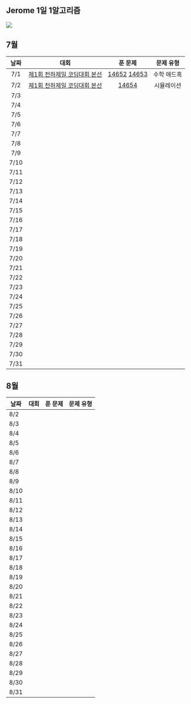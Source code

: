 ## Jerome 1일 1알고리즘

![](https://api.mosu.blog/OneDay-OneAlgorithm/JeromeSim?since=2024-07-01&until=2024-08-31)

## 7월

|  날짜  |                                대회                                |                                             푼 문제                                              | 문제 유형  |
|:----:|:----------------------------------------------------------------:|:---------------------------------------------------------------------------------------------:|:------:|
| 7/1  | [제1회 천하제일 코딩대회 본선](https://www.acmicpc.net/category/detail/1749) | [14652](https://www.acmicpc.net/problem/14652) [14653](https://www.acmicpc.net/problem/14653) | 수학 애드혹 |
| 7/2  | [제1회 천하제일 코딩대회 본선](https://www.acmicpc.net/category/detail/1749) |                        [14654](https://www.acmicpc.net/problem/14654)                         | 시뮬레이션  |
| 7/3  |                                                                  |                                                                                               |        |
| 7/4  |                                                                  |                                                                                               |        |
| 7/5  |                                                                  |                                                                                               |        |
| 7/6  |                                                                  |                                                                                               |        |
| 7/7  |                                                                  |                                                                                               |        |
| 7/8  |                                                                  |                                                                                               |        |
| 7/9  |                                                                  |                                                                                               |        |
| 7/10 |                                                                  |                                                                                               |        |
| 7/11 |                                                                  |                                                                                               |        |
| 7/12 |                                                                  |                                                                                               |        |
| 7/13 |                                                                  |                                                                                               |        |
| 7/14 |                                                                  |                                                                                               |        |
| 7/15 |                                                                  |                                                                                               |        |
| 7/16 |                                                                  |                                                                                               |        |
| 7/17 |                                                                  |                                                                                               |        |
| 7/18 |                                                                  |                                                                                               |        |
| 7/19 |                                                                  |                                                                                               |        |
| 7/20 |                                                                  |                                                                                               |        |
| 7/21 |                                                                  |                                                                                               |        |
| 7/22 |                                                                  |                                                                                               |        |
| 7/23 |                                                                  |                                                                                               |        |
| 7/24 |                                                                  |                                                                                               |        |
| 7/25 |                                                                  |                                                                                               |        |
| 7/26 |                                                                  |                                                                                               |        |
| 7/27 |                                                                  |                                                                                               |        |
| 7/28 |                                                                  |                                                                                               |        |
| 7/29 |                                                                  |                                                                                               |        |
| 7/30 |                                                                  |                                                                                               |        |
| 7/31 |                                                                  |                                                                                               |        |

## 8월

| 날짜   | 대회 | 푼 문제 | 문제 유형 |
|------|----|------|-------|
| 8/2  |    |      |       |
| 8/3  |    |      |       |
| 8/4  |    |      |       |
| 8/5  |    |      |       |
| 8/6  |    |      |       |
| 8/7  |    |      |       |
| 8/8  |    |      |       |
| 8/9  |    |      |       |
| 8/10 |    |      |       |
| 8/11 |    |      |       |
| 8/12 |    |      |       |
| 8/13 |    |      |       |
| 8/14 |    |      |       |
| 8/15 |    |      |       |
| 8/16 |    |      |       |
| 8/17 |    |      |       |
| 8/18 |    |      |       |
| 8/19 |    |      |       |
| 8/20 |    |      |       |
| 8/21 |    |      |       |
| 8/22 |    |      |       |
| 8/23 |    |      |       |
| 8/24 |    |      |       |
| 8/25 |    |      |       |
| 8/26 |    |      |       |
| 8/27 |    |      |       |
| 8/28 |    |      |       |
| 8/29 |    |      |       |
| 8/30 |    |      |       |
| 8/31 |    |      |       |
